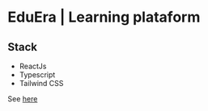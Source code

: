 # EduEra | Learning plataform

## Stack

- ReactJs
- Typescript
- Tailwind CSS

See [here](https://edu-era.vercel.app)
